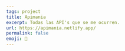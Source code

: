 ```yaml
---
tags: project
title: Apimania
excerpt: Todas las API's que se me ocurren.
url: https://apimania.netlify.app/
permalink: false
emoji: 🐝
---
```

